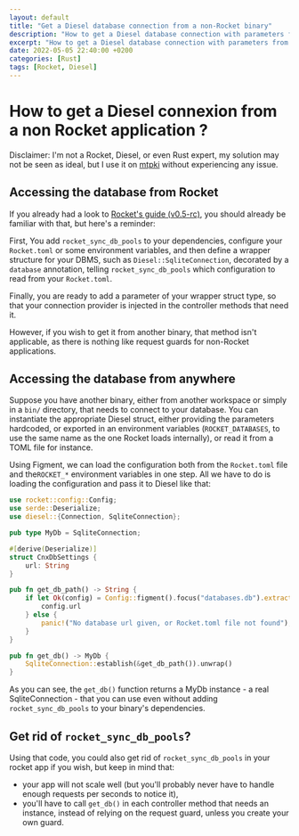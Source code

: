 ```yaml
---
layout: default
title: "Get a Diesel database connection from a non-Rocket binary"
description: "How to get a Diesel database connection with parameters from Rocket.toml in a non Rocket app?"
excerpt: "How to get a Diesel database connection with parameters from Rocket.toml in a non Rocket app?"
date: 2022-05-05 22:40:00 +0200
categories: [Rust]
tags: [Rocket, Diesel]
---
```


# How to get a Diesel connexion from a non Rocket application ?

Disclaimer: I'm not a Rocket, Diesel, or even Rust expert, my solution may not be seen as ideal, but I use it on 
[mtpki][mtpki] without experiencing any issue.

## Accessing the database from Rocket

If you already had a look to [Rocket's guide (v0.5-rc)][rocket_db_guide], you should already be familiar with that, but here's a reminder:

First, You add `rocket_sync_db_pools` to your dependencies, configure your `Rocket.toml` or some environment variables,
and then define a wrapper structure for your DBMS, such as `Diesel::SqliteConnection`, decorated by a `database`
annotation, telling `rocket_sync_db_pools` which configuration to read from your `Rocket.toml`.

Finally, you are ready to add a parameter of your wrapper struct type, so that your connection provider is injected in 
the controller methods that need it.

However, if you wish to get it from another binary, that method isn't applicable, as there is nothing like request 
guards for non-Rocket applications.

## Accessing the database from anywhere

Suppose you have another binary, either from another workspace or simply in a `bin/` directory, that needs to connect to
your database. You can instantiate the appropriate Diesel struct, either providing the parameters hardcoded, or exported
in an environment variables (`ROCKET_DATABASES`, to use the same name as the one Rocket loads internally), or read it 
from a TOML file for instance.

Using Figment, we can load the configuration both from the `Rocket.toml` file and the`ROCKET_*` environment variables 
in one step. All we have to do is loading the configuration and pass it to Diesel like that:

```rust
use rocket::config::Config;
use serde::Deserialize;
use diesel::{Connection, SqliteConnection};

pub type MyDb = SqliteConnection;

#[derive(Deserialize)]
struct CnxDbSettings {
    url: String
}

pub fn get_db_path() -> String {
    if let Ok(config) = Config::figment().focus("databases.db").extract::<CnxDbSettings>() {
        config.url
    } else {
        panic!("No database url given, or Rocket.toml file not found");
    }
}

pub fn get_db() -> MyDb {
    SqliteConnection::establish(&get_db_path()).unwrap()
}
```

As you can see, the `get_db()` function returns a MyDb instance - a real SqliteConnection - that you can use even
without adding `rocket_sync_db_pools` to your binary's dependencies.

## Get rid of `rocket_sync_db_pools`?

Using that code, you could also get rid of `rocket_sync_db_pools` in your rocket app if you wish, but keep in mind that:
- your app will not scale well (but you'll probably never have to handle enough requests per seconds to notice it), 
- you'll have to call `get_db()` in each controller method that needs an instance, instead of relying on the request guard,
unless you create your own guard.

[mtpki]: https://gitlab.com/aurelien-riv/my-tiny-pki
[rocket_db_guide]: https://rocket.rs/v0.5-rc/guide/state/#databases

